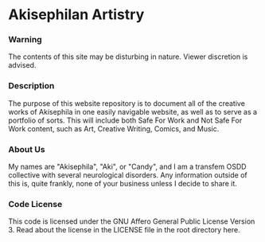 # Akisephilan Artistry
### Warning
The contents of this site may be disturbing in nature. Viewer discretion is advised.
### Description
The purpose of this website repository is to document all of the creative works of Akisephila in one easily navigable website, as well as to serve as a portfolio of sorts.
This will include both Safe For Work and Not Safe For Work content, such as Art, Creative Writing, Comics, and Music.
### About Us
My names are "Akisephila", "Aki", or "Candy", and I am a transfem OSDD collective with several neurological disorders.
Any information outside of this is, quite frankly, none of your business unless I decide to share it.
### Code License
This code is licensed under the GNU Affero General Public License Version 3. Read about the license in the LICENSE file in the root directory here.
